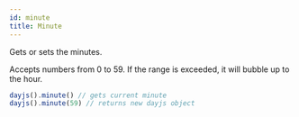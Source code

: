 ```yaml
---
id: minute
title: Minute
---
```


Gets or sets the minutes.

Accepts numbers from 0 to 59. If the range is exceeded, it will bubble up to the hour.

```js
dayjs().minute() // gets current minute
dayjs().minute(59) // returns new dayjs object
```

